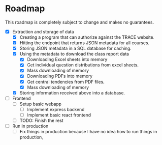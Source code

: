 
# Roadmap

This roadmap is completely subject to change and makes no guarantees.

- [x] Extraction and storage of data
  - [x] Creating a program that can authorize against the TRACE website.
  - [x] Hitting the endpoint that returns JSON metadata for all courses.
  - [x] Storing JSON metadata in a SQL database for caching.
  - [x] Using the metadata to download the class report data
    - [x] Downloading Excel sheets into memory
    - [x] Get individual question distributions from excel sheets.
    - [x] Mass downloading of memory
    - [x] Downloading PDFs into memory
    - [x] Get central tendencies from PDF files.
    - [x] Mass downloading of memory
  - [x] Storing information received above into a database.
- [ ] Frontend
  - [ ] Setup basic webapp
    - [ ] Implement express backend
    - [ ] Implement basic react frontend
  - [ ] TODO: Finish the rest
- [ ] Run in production
  - [ ] Fix things in production because I have no idea how to run things in production,
